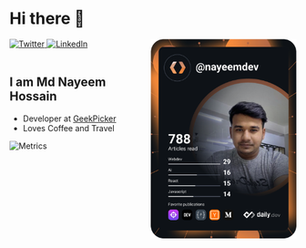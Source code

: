 # Hi there 👋

<div align="left">
  <a href="https://twitter.com/nayeemdev">
    <img
      src="https://img.shields.io/twitter/follow/nayeemdev?label=Twitter&logo=twitter&style=flat-square&color=1da1f2&logoColor=ffffff"
      alt="Twitter"
    />
  </a>
  <a href="https://linkedin.com/in/nayeemdev">
    <img
      src="https://img.shields.io/static/v1?logo=linkedin&style=flat-square&color=0072b1&label=LinkedIn&message=%E2%98%86"
      alt="LinkedIn"
    />
  </a>
  
  <a href="https://api.daily.dev/get?r=nayeemdev" target="_blank">
    <img
      width="256"
      align="right"
      src="https://raw.githubusercontent.com/nayeemdev/nayeemdev/devcard/devcard.svg"
    />
  </a>
</div>

<br />

## I am Md Nayeem Hossain

- Developer at [GeekPicker](https://www.geekpicker.com)
- Loves Coffee and Travel

![Metrics](https://raw.githubusercontent.com/nayeemdev/nayeemdev/github-metrics/github-metrics.svg)
